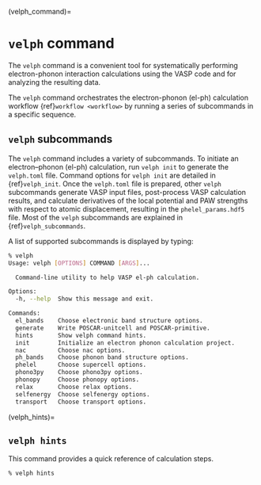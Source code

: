 (velph_command)=
# `velph` command

The `velph` command is a convenient tool for systematically performing
electron-phonon interaction calculations using the VASP code and for analyzing
the resulting data.

The `velph` command orchestrates the electron-phonon (el-ph) calculation
workflow {ref}`workflow <workflow>` by running a series of subcommands in a
specific sequence.

## `velph` subcommands

The `velph` command includes a variety of subcommands. To initiate an
electron–phonon (el-ph) calculation, run `velph init` to generate the
`velph.toml` file. Command options for `velph init` are detailed in
{ref}`velph_init`. Once the `velph.toml` file is prepared, other `velph`
subcommands generate VASP input files, post-process VASP calculation results,
and calculate derivatives of the local potential and PAW strengths with respect
to atomic displacement, resulting in the `phelel_params.hdf5` file. Most of the
`velph` subcommands are explained in {ref}`velph_subcommands`.

A list of supported subcommands is displayed by typing:

```bash
% velph
Usage: velph [OPTIONS] COMMAND [ARGS]...

  Command-line utility to help VASP el-ph calculation.

Options:
  -h, --help  Show this message and exit.

Commands:
  el_bands    Choose electronic band structure options.
  generate    Write POSCAR-unitcell and POSCAR-primitive.
  hints       Show velph command hints.
  init        Initialize an electron phonon calculation project.
  nac         Choose nac options.
  ph_bands    Choose phonon band structure options.
  phelel      Choose supercell options.
  phono3py    Choose phono3py options.
  phonopy     Choose phonopy options.
  relax       Choose relax options.
  selfenergy  Choose selfenergy options.
  transport   Choose transport options.
```

(velph_hints)=
## `velph hints`

This command provides a quick reference of calculation steps.

```bash
% velph hints
```
